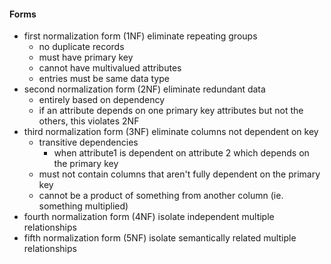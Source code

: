 #### Forms
- first normalization form (1NF) eliminate repeating groups
	- no duplicate records
	- must have primary key
	- cannot have multivalued attributes
	- entries must be same data type
- second normalization form (2NF) eliminate redundant data
	- entirely based on dependency 
	- if an attribute depends on one primary key attributes but not the others, this violates 2NF
- third normalization form (3NF) eliminate columns not dependent on key
	- transitive dependencies
		- when attribute1 is dependent on attribute 2 which depends on the primary key
	- must not contain columns that aren't fully dependent on the primary key
	- cannot be a product of something from another column (ie. something multiplied)
- fourth normalization form (4NF) isolate independent multiple relationships
- fifth normalization form (5NF) isolate semantically related multiple relationships
